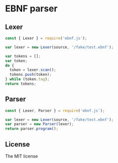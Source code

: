 # EBNF parser

## Lexer

```js
const { Lexer } = require('ebnf.js');

var lexer = new Lexer(source, '/fake/test.ebnf');

var tokens = [];
var token;
do {
  token = lexer.scan();
  tokens.push(token);
} while (token.tag);
return tokens;
```

## Parser

```js
const { Lexer, Parser } = require('ebnf.js');

var lexer = new Lexer(source, '/fake/test.ebnf');
var parser = new Parser(lexer);
return parser.program();
```

## License
The MIT license
